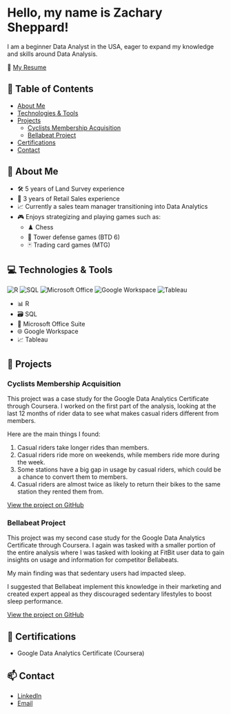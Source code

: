 # Hello, my name is Zachary Sheppard!

I am a beginner Data Analyst in the USA, eager to expand my knowledge and skills around Data Analysis.

📄 [My Resume](https://github.com/fridayanalysis/fridayanalysis/blob/main/02162024_resume.pdf)

## 📑 Table of Contents
- [About Me](#-about-me)
- [Technologies & Tools](#-technologies--tools)
- [Projects](#-projects)
  - [Cyclists Membership Acquisition](#cyclists-membership-acquisition)
  - [Bellabeat Project](#bellabeat-project)
- [Certifications](#-certifications)
- [Contact](#-contact)

## 👾 About Me

- 🛠️ 5 years of Land Survey experience
- 💼 3 years of Retail Sales experience
- 📈 Currently a sales team manager transitioning into Data Analytics
- 🎮 Enjoys strategizing and playing games such as:
  - ♟️ Chess
  - 🏰 Tower defense games (BTD 6)
  - 🃏 Trading card games (MTG)

## 💻 Technologies & Tools

![R](https://img.shields.io/badge/R-276DC3?style=for-the-badge&logo=r&logoColor=white)
![SQL](https://img.shields.io/badge/SQL-4479A1?style=for-the-badge&logo=postgresql&logoColor=white)
![Microsoft Office](https://img.shields.io/badge/Microsoft_Office-D83B01?style=for-the-badge&logo=microsoft-office&logoColor=white)
![Google Workspace](https://img.shields.io/badge/Google_Workspace-4285F4?style=for-the-badge&logo=google&logoColor=white)
![Tableau](https://img.shields.io/badge/Tableau-E97627?style=for-the-badge&logo=tableau&logoColor=white)

- 📊 R
- 🗃️ SQL
- 📑 Microsoft Office Suite
- 🌐 Google Workspace
- 📈 Tableau

## 📂 Projects

### Cyclists Membership Acquisition

This project was a case study for the Google Data Analytics Certificate through Coursera. I worked on the first part of the analysis, looking at the last 12 months of rider data to see what makes casual riders different from members.

Here are the main things I found:
1. Casual riders take longer rides than members.
2. Casual riders ride more on weekends, while members ride more during the week.
3. Some stations have a big gap in usage by casual riders, which could be a chance to convert them to members.
4. Casual riders are almost twice as likely to return their bikes to the same station they rented them from.

[View the project on GitHub](https://github.com/fridayanalysis/Cyclist-Case-Study)

### Bellabeat Project

This project was my second case study for the Google Data Analytics Certificate through Coursera. I again was tasked with a smaller portion of the entire analysis where I was tasked with looking at FitBit user data to gain insights on usage and information for competitor Bellabeats.

My main finding was that sedentary users had impacted sleep.

I suggested that Bellabeat implement this knowledge in their marketing and created expert appeal as they discouraged sedentary lifestyles to boost sleep performance.

[View the project on GitHub](https://github.com/fridayanalysis/Bellabeats-Case-Study)

## 📜 Certifications

- Google Data Analytics Certificate (Coursera)

## 📫 Contact

- [LinkedIn](https://www.linkedin.com/in/zachary-sheppard-549093335)
- [Email](mailto:fridayanalysis@gmail.com)
